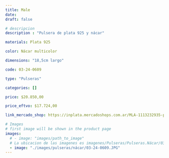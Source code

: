 ```yaml
---
title: Male
date: 
draft: false

# descripcion
description : "Pulsera de plata 925 y nácar"

materials: Plata 925

color: Nácar multicolor

dimensions: "18,5cm largo"

code: 03-24-0609

type: "Pulseras"

categories: []

price: $20.850,00

price_eftvo: $17.724,00

link_mercado_shop: https://inplata.mercadoshops.com.ar/MLA-1113232935-pulsera-de-plata-y-nácar-male-_JM

# Images
# first image will be shown in the product page
images:
  # - image: "images/path_to_image"
  # La ubicacion de las imagenes es imagenes/Pulseras/Pulseras.Nácar/03-24-0609-male
  - image: "./images/pulseras/nácar/03-24-0609.JPG"
---
```

